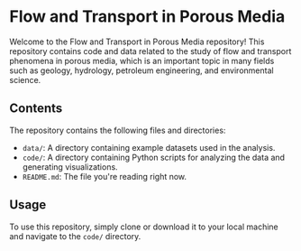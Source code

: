 # Flow and Transport in Porous Media

Welcome to the Flow and Transport in Porous Media repository! 
This repository contains code and data related to the study of flow and transport phenomena in porous media, which is an important topic in many fields such as geology, hydrology, petroleum engineering, and environmental science.

## Contents

The repository contains the following files and directories:

- `data/`: A directory containing example datasets used in the analysis.
- `code/`: A directory containing Python scripts for analyzing the data and generating visualizations.
- `README.md`: The file you're reading right now.

## Usage

To use this repository, simply clone or download it to your local machine and navigate to the `code/` directory. 


